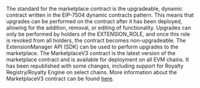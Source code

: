 The standard for the marketplace contract is the upgradeable, dynamic contract written in the EIP-7504 dynamic contracts pattern. This means that upgrades can be performed on the contract after it has been deployed, allowing for the addition, removal, or editing of functionality. Upgrades can only be performed by holders of the EXTENSION_ROLE, and once this role is revoked from all holders, the contract becomes non-upgradeable. The ExtensionManager API (SDK) can be used to perform upgrades to the marketplace. The MarketplaceV3 contract is the latest version of the marketplace contract and is available for deployment on all EVM chains. It has been republished with some changes, including support for Royalty Registry/Royalty Engine on select chains. More information about the MarketplaceV3 contract can be found [here](https://github.com/thirdweb-dev/contracts/blob/main/contracts/marketplace/marketplace-v3.md?ref=blog.thirdweb.com).
